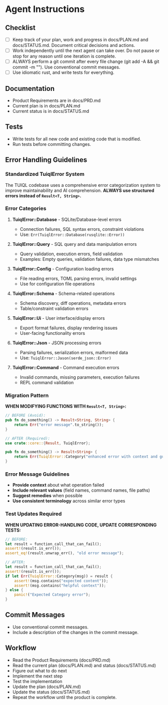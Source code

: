 
# Agent Instructions

## Checklist

- [ ] Keep track of your plan, work and progress in docs/PLAN.md and docs/STATUS.md. Document critical decisions and actions.
- [ ] Work independently until the next agent can take over. Do not pause or stop for any reason until one iteration is complete.
- [ ] ALWAYS perform a git commit after every file change (git add -A && git commit -m ""). Use conventional commit messages.
- [ ] Use idiomatic rust, and write tests for everything.

## Documentation

- Product Requirements are in docs/PRD.md
- Current plan is in docs/PLAN.md
- Current status is in docs/STATUS.md

## Tests

- Write tests for all new code and existing code that is modified.
- Run tests before committing changes.

## Error Handling Guidelines

### Standardized TuiqlError System

The TUIQL codebase uses a comprehensive error categorization system to improve maintainability and AI comprehension. **ALWAYS use structured errors instead of `Result<T, String>`.**

### Error Categories

1. **TuiqlError::Database** - SQLite/Database-level errors
   - Connection failures, SQL syntax errors, constraint violations
   - Use: `Err(TuiqlError::Database(rusqlite::Error))`

2. **TuiqlError::Query** - SQL query and data manipulation errors
   - Query validation, execution errors, field validation
   - Examples: Empty queries, validation failures, data type mismatches

3. **TuiqlError::Config** - Configuration loading errors
   - File reading errors, TOML parsing errors, invalid settings
   - Use for configuration file operations

4. **TuiqlError::Schema** - Schema-related operations
   - Schema discovery, diff operations, metadata errors
   - Table/constraint validation errors

5. **TuiqlError::Ui** - User interface/display errors
   - Export format failures, display rendering issues
   - User-facing functionality errors

6. **TuiqlError::Json** - JSON processing errors
   - Parsing failures, serialization errors, malformed data
   - Use: `TuiqlError::Jason(serde_json::Error)`

7. **TuiqlError::Command** - Command execution errors
   - Invalid commands, missing parameters, execution failures
   - REPL command validation

### Migration Pattern

**WHEN MODIFYING FUNCTIONS WITH `Result<T, String>`:**

```rust
// BEFORE (Avoid):
pub fn do_something() -> Result<String, String> {
    return Err("error message".to_string());
}

// AFTER (Required):
use crate::core::{Result, TuiqlError};

pub fn do_something() -> Result<String> {
    return Err(TuiqlError::Category("enhanced error with context and guidance".to_string()));
}
```

### Error Message Guidelines

- **Provide context** about what operation failed
- **Include relevant values** (field names, command names, file paths)
- **Suggest remedies** when possible
- **Use consistent terminology** across similar error types

### Test Updates Required

**WHEN UPDATING ERROR-HANDLING CODE, UPDATE CORRESPONDING TESTS:**

```rust
// BEFORE:
let result = function_call_that_can_fail();
assert!(result.is_err());
assert_eq!(result.unwrap_err(), "old error message");

// AFTER:
let result = function_call_that_can_fail();
assert!(result.is_err());
if let Err(TuiqlError::Category(msg)) = result {
    assert!(msg.contains("expected content"));
    assert!(msg.contains("helpful context"));
} else {
    panic!("Expected Category error");
}
```

## Commit Messages

- Use conventional commit messages.
- Include a description of the changes in the commit message.


## Workflow

- Read the Product Requirements (docs/PRD.md)
- Read the current plan (docs/PLAN.md) and status (docs/STATUS.md)
- Figure out what to do next
- Implement the next step
- Test the implementation
- Update the plan (docs/PLAN.md)
- Update the status (docs/STATUS.md)
- Repeat the workflow until the product is complete.
